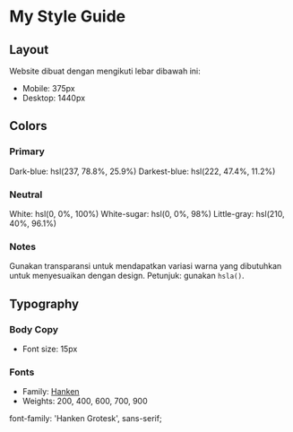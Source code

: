 # My Style Guide

## Layout

Website dibuat dengan mengikuti lebar dibawah ini:

- Mobile: 375px
- Desktop: 1440px

## Colors

### Primary

Dark-blue: hsl(237, 78.8%, 25.9%)
Darkest-blue: hsl(222, 47.4%, 11.2%)

### Neutral

White: hsl(0, 0%, 100%)
White-sugar: hsl(0, 0%, 98%)
Little-gray: hsl(210, 40%, 96.1%)

### Notes

Gunakan transparansi untuk mendapatkan variasi warna yang dibutuhkan untuk menyesuaikan dengan design. Petunjuk: gunakan `hsla()`.

## Typography

### Body Copy

- Font size: 15px

### Fonts

- Family: [Hanken](https://fonts.google.com/specimen/Hanken+Grotesk?query=hanken)
- Weights: 200, 400, 600, 700, 900

font-family: 'Hanken Grotesk', sans-serif;
